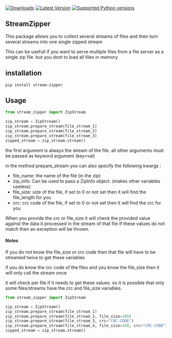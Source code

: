 [![Downloads](https://img.shields.io/pypi/dm/stream_zipper.svg?color=orange)](https://pypi.python.org/pypi/stream_zipper)
[![Latest Version](https://img.shields.io/pypi/v/stream_zipper.svg)](https://pypi.python.org/pypi/stream_zipper)
[![Supported Python versions](https://img.shields.io/pypi/pyversions/stream_zipper.svg)](https://pypi.python.org/pypi/stream_zipper)
## StreamZipper
This package allows you to collect several streams of files and then turn several streams into one single zipped stream

This can be usefull if you want to serve multiple files from a file server as a single zip file. but you dont to load all files in memory

## installation
```
pip install stream-zipper
```

## Usage

```python
from stream_zipper import ZipStream

zip_stream = ZipStream()
zip_stream.prepare_stream(file_stream_1)
zip_stream.prepare_stream(file_stream_2)
zip_stream.prepare_stream(file_stream_3)
zipped_stream = zip_stream.stream()
```

the first argument is always the stream of the file. all other arguments must be passed as keyword argument (key=val)

in the method prepare_stream you can also specify the following kwargs : 
 - file_name: the name of the file (in the zip)
 - zip_info: Can be used to pass a ZipInfo object. (makes other variables useless)
 - file_size: size of the file, if set to 0 or not set then it will find the file_length for you
 - crc: crc code of the file,  if set to 0 or not set then it will find the crc for you
 
When you provide the crc or file_size it will check the provided value against the data it processed in the stream of that file
If these values do not match then an exception will be thrown.
 
#### Notes
If you do not know the file_size or crc code then that file will have to be streamed twice to get these variables

if you do know the crc code of the files and you know the file_size then it will only call the stream once

it will check per file if it needs to get these values. so it is possible that only some files/streams have the crc and file_size variables. 

```python
from stream_zipper import ZipStream

zip_stream = ZipStream()
zip_stream.prepare_stream(file_stream_1)                                # no crc or file_size. calls the stream 2 times
zip_stream.prepare_stream(file_stream_2, file_size=100)                 # no crc calls the stream 2 times
zip_stream.prepare_stream(file_stream_3, crc="CRC-CODE")                # no file_size calls the stream 2 times
zip_stream.prepare_stream(file_stream_4, file_size=100, crc="CRC-CODE") # both file_size and crc present will call stream 1 time
zipped_stream = zip_stream.stream()                                     # total streams called 7
```
